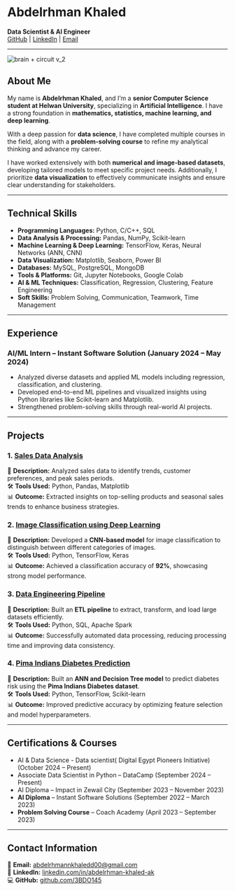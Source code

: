 # Abdelrhman Khaled
**Data Scientist & AI Engineer**  
[GitHub](https://github.com/3BDO145) | [LinkedIn](https://www.linkedin.com/in/abdelrhman-khaled-ak) | [Email](abdelrhmannkhaledd00@gmail.com)

---
![brain + circuit v_2](https://github.com/user-attachments/assets/db5e7b40-9dbc-4609-9a8f-75ce7823ba1b)

## About Me
My name is **Abdelrhman Khaled**, and I’m a **senior Computer Science student at Helwan University**, specializing in **Artificial Intelligence**. I have a strong foundation in **mathematics, statistics, machine learning, and deep learning**.

With a deep passion for **data science**, I have completed multiple courses in the field, along with a **problem-solving course** to refine my analytical thinking and advance my career.

I have worked extensively with both **numerical and image-based datasets**, developing tailored models to meet specific project needs. Additionally, I prioritize **data visualization** to effectively communicate insights and ensure clear understanding for stakeholders.

---

## Technical Skills
- **Programming Languages:** Python, C/C++, SQL
- **Data Analysis & Processing:** Pandas, NumPy, Scikit-learn
- **Machine Learning & Deep Learning:** TensorFlow, Keras, Neural Networks (ANN, CNN)
- **Data Visualization:** Matplotlib, Seaborn, Power BI
- **Databases:** MySQL, PostgreSQL, MongoDB
- **Tools & Platforms:** Git, Jupyter Notebooks, Google Colab
- **AI & ML Techniques:** Classification, Regression, Clustering, Feature Engineering
- **Soft Skills:** Problem Solving, Communication, Teamwork, Time Management

---

## Experience
### AI/ML Intern – Instant Software Solution (January 2024 – May 2024)
- Analyzed diverse datasets and applied ML models including regression, classification, and clustering.
- Developed end-to-end ML pipelines and visualized insights using Python libraries like Scikit-learn and Matplotlib.
- Strengthened problem-solving skills through real-world AI projects.

---

## Projects
### 1. [Sales Data Analysis](https://github.com/3BDO145/sales-data-analysis)
📌 **Description:** Analyzed sales data to identify trends, customer preferences, and peak sales periods.  
🛠 **Tools Used:** Python, Pandas, Matplotlib  
📊 **Outcome:** Extracted insights on top-selling products and seasonal sales trends to enhance business strategies.

### 2. [Image Classification using Deep Learning](https://github.com/3BDO145/image-classification)
📌 **Description:** Developed a **CNN-based model** for image classification to distinguish between different categories of images.  
🛠 **Tools Used:** Python, TensorFlow, Keras  
📊 **Outcome:** Achieved a classification accuracy of **92%**, showcasing strong model performance.

### 3. [Data Engineering Pipeline](https://github.com/3BDO145/data-engineering-project)
📌 **Description:** Built an **ETL pipeline** to extract, transform, and load large datasets efficiently.  
🛠 **Tools Used:** Python, SQL, Apache Spark  
📊 **Outcome:** Successfully automated data processing, reducing processing time and improving data consistency.

### 4. [Pima Indians Diabetes Prediction](https://github.com/3BDO145/Pima-Indians-Diabetes-ANN-Decision-Tree)
📌 **Description:** Built an **ANN and Decision Tree model** to predict diabetes risk using the **Pima Indians Diabetes dataset**.  
🛠 **Tools Used:** Python, TensorFlow, Scikit-learn  
📊 **Outcome:** Improved predictive accuracy by optimizing feature selection and model hyperparameters.

---

## Certifications & Courses
- AI & Data Science - Data scientist( Digital Egypt Pioneers Initiative) (October 2024 – Present)
- Associate Data Scientist in Python – DataCamp (September 2024 – Present)
- AI Diploma – Impact in Zewail City (September 2023 – November 2023)
- **AI Diploma** – Instant Software Solutions (September 2022 – March 2023)
- **Problem Solving Course** – Coach Academy (April 2023 – September 2023)

---

## Contact Information
📩 **Email:** [abdelrhmannkhaledd00@gmail.com](mailto\:abdelrhmannkhaledd00@gmail.com)  
💼 **LinkedIn:** [linkedin.com/in/abdelrhman-khaled-ak](https://www.linkedin.com/in/abdelrhman-khaled-ak)  
💻 **GitHub:** [github.com/3BDO145](https://github.com/3BDO145)
